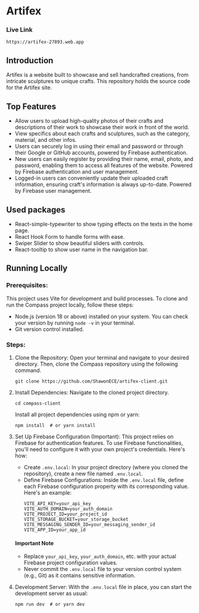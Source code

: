 # Artifex

### Live Link

```
https://artifex-27893.web.app
```

## Introduction

Artifex is a website built to showcase and sell handcrafted creations, from intricate sculptures to unique crafts. This repository holds the source code for the Artifex site.

## Top Features

- Allow users to upload high-quality photos of their crafts and descriptions of their work to showcase their work in front of the world.
- View specifics about each crafts and sculptures, such as the category, material, and other infos.
- Users can securely log in using their email and password or through their Google or GitHub accounts, powered by Firebase authentication.
- New users can easily register by providing their name, email, photo, and password, enabling them to access all features of the website. Powered by Firebase authentication and user management.
- Logged-in users can conveniently update their uploaded craft information, ensuring craft's information is always up-to-date. Powered by Firebase user management.

## Used packages

- React-simple-typewriter to show typing effects on the texts in the home page.
- React Hook Form to handle forms with ease.
- Swiper Slider to show beautiful sliders with controls.
- React-tooltip to show user name in the navigation bar.

## Running Locally

### Prerequisites:

This project uses Vite for development and build processes. To clone and run the Compass project locally, follow these steps:

- Node.js (version 18 or above) installed on your system. You can check your version by running `node -v` in your terminal.
- Git version control installed.

### Steps:

1. Clone the Repository: Open your terminal and navigate to your desired directory. Then, clone the Compass repository using the following command.
    ```
    git clone https://github.com/ShawonECE/artifex-client.git
    ```
2. Install Dependencies: Navigate to the cloned project directory.
    ```
    cd compass-client
    ```
    Install all project dependencies using npm or yarn:
    ```
    npm install  # or yarn install
    ```
3. Set Up Firebase Configuration (Important): This project relies on Firebase for authentication features. To use Firebase functionalities, you'll need to configure it with your own project's credentials. Here's how: 
    - Create `.env.local`: In your project directory (where you cloned the repository), create a new file named `.env.local`.
    -  Define Firebase Configurations: Inside the `.env.local` file, define each Firebase configuration property with its corresponding value. Here's an example:
        ```
        VITE_API_KEY=your_api_key
        VITE_AUTH_DOMAIN=your_auth_domain
        VITE_PROJECT_ID=your_project_id
        VITE_STORAGE_BUCKET=your_storage_bucket
        VITE_MESSAGING_SENDER_ID=your_messaging_sender_id
        VITE_APP_ID=your_app_id
        ```
    #### Important Note
    - Replace `your_api_key`, `your_auth_domain`, etc. with your actual Firebase project configuration values.
    - Never commit the `.env.local` file to your version control system (e.g., Git) as it contains sensitive information.

5. Development Server: With the `.env.local` file in place, you can start the development server as usual:
    ```
    npm run dev  # or yarn dev
    ```
